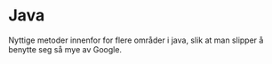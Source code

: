 # Java

Nyttige metoder innenfor for flere områder i java, slik at man slipper å benytte seg så mye av Google. 
